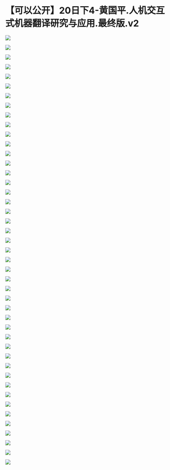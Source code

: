 # 【可以公开】20日下4-黄国平.人机交互式机器翻译研究与应用.最终版.v2

![](https://raw.githubusercontent.com/hellojd2018/ms_document/master/Qcon/Qcon_shanghai_2018/images/093126889yneCTL/201905130931_4.png)


![](https://raw.githubusercontent.com/hellojd2018/ms_document/master/Qcon/Qcon_shanghai_2018/images/093126889yneCTL/201905130931_5.png)


![](https://raw.githubusercontent.com/hellojd2018/ms_document/master/Qcon/Qcon_shanghai_2018/images/093126889yneCTL/201905130931_6.png)


![](https://raw.githubusercontent.com/hellojd2018/ms_document/master/Qcon/Qcon_shanghai_2018/images/093126889yneCTL/201905130931_7.png)


![](https://raw.githubusercontent.com/hellojd2018/ms_document/master/Qcon/Qcon_shanghai_2018/images/093126889yneCTL/201905130931_8.png)


![](https://raw.githubusercontent.com/hellojd2018/ms_document/master/Qcon/Qcon_shanghai_2018/images/093126889yneCTL/201905130931_9.png)


![](https://raw.githubusercontent.com/hellojd2018/ms_document/master/Qcon/Qcon_shanghai_2018/images/093126889yneCTL/201905130931_10.png)


![](https://raw.githubusercontent.com/hellojd2018/ms_document/master/Qcon/Qcon_shanghai_2018/images/093126889yneCTL/201905130931_11.png)


![](https://raw.githubusercontent.com/hellojd2018/ms_document/master/Qcon/Qcon_shanghai_2018/images/093126889yneCTL/201905130931_12.png)


![](https://raw.githubusercontent.com/hellojd2018/ms_document/master/Qcon/Qcon_shanghai_2018/images/093126889yneCTL/201905130931_13.png)


![](https://raw.githubusercontent.com/hellojd2018/ms_document/master/Qcon/Qcon_shanghai_2018/images/093126889yneCTL/201905130931_14.png)


![](https://raw.githubusercontent.com/hellojd2018/ms_document/master/Qcon/Qcon_shanghai_2018/images/093126889yneCTL/201905130931_15.png)


![](https://raw.githubusercontent.com/hellojd2018/ms_document/master/Qcon/Qcon_shanghai_2018/images/093126889yneCTL/201905130931_16.png)


![](https://raw.githubusercontent.com/hellojd2018/ms_document/master/Qcon/Qcon_shanghai_2018/images/093126889yneCTL/201905130931_17.png)


![](https://raw.githubusercontent.com/hellojd2018/ms_document/master/Qcon/Qcon_shanghai_2018/images/093126889yneCTL/201905130931_18.png)


![](https://raw.githubusercontent.com/hellojd2018/ms_document/master/Qcon/Qcon_shanghai_2018/images/093126889yneCTL/201905130931_19.png)


![](https://raw.githubusercontent.com/hellojd2018/ms_document/master/Qcon/Qcon_shanghai_2018/images/093126889yneCTL/201905130931_20.png)


![](https://raw.githubusercontent.com/hellojd2018/ms_document/master/Qcon/Qcon_shanghai_2018/images/093126889yneCTL/201905130931_21.png)


![](https://raw.githubusercontent.com/hellojd2018/ms_document/master/Qcon/Qcon_shanghai_2018/images/093126889yneCTL/201905130931_22.png)


![](https://raw.githubusercontent.com/hellojd2018/ms_document/master/Qcon/Qcon_shanghai_2018/images/093126889yneCTL/201905130931_23.png)


![](https://raw.githubusercontent.com/hellojd2018/ms_document/master/Qcon/Qcon_shanghai_2018/images/093126889yneCTL/201905130931_24.png)


![](https://raw.githubusercontent.com/hellojd2018/ms_document/master/Qcon/Qcon_shanghai_2018/images/093126889yneCTL/201905130931_25.png)


![](https://raw.githubusercontent.com/hellojd2018/ms_document/master/Qcon/Qcon_shanghai_2018/images/093126889yneCTL/201905130931_26.png)


![](https://raw.githubusercontent.com/hellojd2018/ms_document/master/Qcon/Qcon_shanghai_2018/images/093126889yneCTL/201905130931_27.png)


![](https://raw.githubusercontent.com/hellojd2018/ms_document/master/Qcon/Qcon_shanghai_2018/images/093126889yneCTL/201905130931_28.png)


![](https://raw.githubusercontent.com/hellojd2018/ms_document/master/Qcon/Qcon_shanghai_2018/images/093126889yneCTL/201905130931_29.png)


![](https://raw.githubusercontent.com/hellojd2018/ms_document/master/Qcon/Qcon_shanghai_2018/images/093126889yneCTL/201905130931_30.png)


![](https://raw.githubusercontent.com/hellojd2018/ms_document/master/Qcon/Qcon_shanghai_2018/images/093126889yneCTL/201905130931_31.png)


![](https://raw.githubusercontent.com/hellojd2018/ms_document/master/Qcon/Qcon_shanghai_2018/images/093126889yneCTL/201905130931_32.png)


![](https://raw.githubusercontent.com/hellojd2018/ms_document/master/Qcon/Qcon_shanghai_2018/images/093126889yneCTL/201905130931_33.png)


![](https://raw.githubusercontent.com/hellojd2018/ms_document/master/Qcon/Qcon_shanghai_2018/images/093126889yneCTL/201905130931_34.png)


![](https://raw.githubusercontent.com/hellojd2018/ms_document/master/Qcon/Qcon_shanghai_2018/images/093126889yneCTL/201905130931_35.png)


![](https://raw.githubusercontent.com/hellojd2018/ms_document/master/Qcon/Qcon_shanghai_2018/images/093126889yneCTL/201905130931_36.png)


![](https://raw.githubusercontent.com/hellojd2018/ms_document/master/Qcon/Qcon_shanghai_2018/images/093126889yneCTL/201905130931_37.png)


![](https://raw.githubusercontent.com/hellojd2018/ms_document/master/Qcon/Qcon_shanghai_2018/images/093126889yneCTL/201905130931_38.png)


![](https://raw.githubusercontent.com/hellojd2018/ms_document/master/Qcon/Qcon_shanghai_2018/images/093126889yneCTL/201905130931_39.png)


![](https://raw.githubusercontent.com/hellojd2018/ms_document/master/Qcon/Qcon_shanghai_2018/images/093126889yneCTL/201905130931_40.png)


![](https://raw.githubusercontent.com/hellojd2018/ms_document/master/Qcon/Qcon_shanghai_2018/images/093126889yneCTL/201905130931_41.png)


![](https://raw.githubusercontent.com/hellojd2018/ms_document/master/Qcon/Qcon_shanghai_2018/images/093126889yneCTL/201905130931_42.png)


![](https://raw.githubusercontent.com/hellojd2018/ms_document/master/Qcon/Qcon_shanghai_2018/images/093126889yneCTL/201905130931_43.png)


![](https://raw.githubusercontent.com/hellojd2018/ms_document/master/Qcon/Qcon_shanghai_2018/images/093126889yneCTL/201905130931_44.png)


![](https://raw.githubusercontent.com/hellojd2018/ms_document/master/Qcon/Qcon_shanghai_2018/images/093126889yneCTL/201905130931_45.png)


![](https://raw.githubusercontent.com/hellojd2018/ms_document/master/Qcon/Qcon_shanghai_2018/images/093126889yneCTL/201905130931_46.png)


![](https://raw.githubusercontent.com/hellojd2018/ms_document/master/Qcon/Qcon_shanghai_2018/images/093126889yneCTL/201905130931_47.png)


![](https://raw.githubusercontent.com/hellojd2018/ms_document/master/Qcon/Qcon_shanghai_2018/images/093126889yneCTL/201905130931_48.png)


